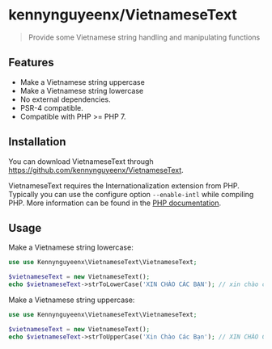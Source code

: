 kennynguyeenx/VietnameseText
=============

> Provide some Vietnamese string handling and manipulating functions

Features
--------

- Make a Vietnamese string uppercase
- Make a Vietnamese string lowercase
- No external dependencies.
- PSR-4 compatible.
- Compatible with PHP >= PHP 7.

Installation
------------

You can download VietnameseText through https://github.com/kennynguyeenx/VietnameseText.

VietnameseText requires the Internationalization extension from PHP. Typically you can use the configure option `--enable-intl` while compiling PHP. More information can be found in the [PHP documentation](http://php.net/manual/en/intro.intl.php).
 

Usage
-----

Make a Vietnamese string lowercase:

```php
use use Kennynguyeenx\VietnameseText\VietnameseText;

$vietnameseText = new VietnameseText();
echo $vietnameseText->strToLowerCase('XIN CHÀO CÁC BẠN'); // xin chào các bạn
```

Make a Vietnamese string uppercase:

```php
use use Kennynguyeenx\VietnameseText\VietnameseText;

$vietnameseText = new VietnameseText();
echo $vietnameseText->strToUpperCase('Xin Chào Các Bạn'); // XIN CHÀO CÁC BẠN
```
